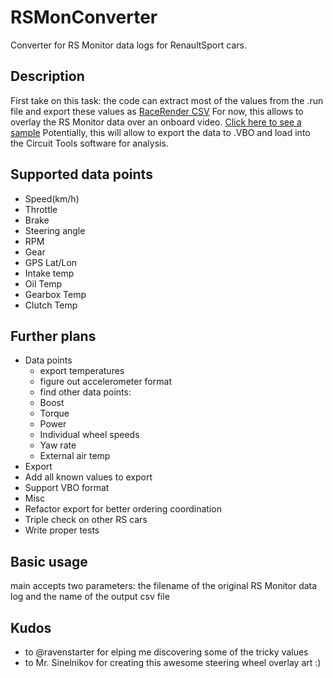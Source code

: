 # RSMonConverter
Converter for RS Monitor data logs for RenaultSport cars.

## Description
First take on this task: the code can extract most of the values from the .run file and export these values as [RaceRender CSV](http://racerender.com/Developer/DataFormat.html)
For now, this allows to overlay the RS Monitor data over an onboard video. [Click here to see a sample](https://youtu.be/wfCSJaPAwNw)
Potentially, this will allow to export the data to .VBO and load into the Circuit Tools software for analysis.

## Supported data points
- Speed(km/h)
- Throttle
- Brake
- Steering angle
- RPM
- Gear
- GPS Lat/Lon
- Intake temp
- Oil Temp
- Gearbox Temp
- Clutch Temp

## Further plans
- Data points
  - export temperatures
  - figure out accelerometer format
  - find other data points:
   - Boost
   - Torque
   - Power
   - Individual wheel speeds
   - Yaw rate
   - External air temp
- Export
 - Add all known values to export
 - Support VBO format 
- Misc
 - Refactor export for better ordering coordination
 - Triple check on other RS cars
 - Write proper tests

## Basic usage
main accepts two parameters: the filename of the original RS Monitor data log and the name of the output csv file

## Kudos
- to @ravenstarter for elping me discovering some of the tricky values
- to Mr. Sinelnikov for creating this awesome steering wheel overlay art :)
